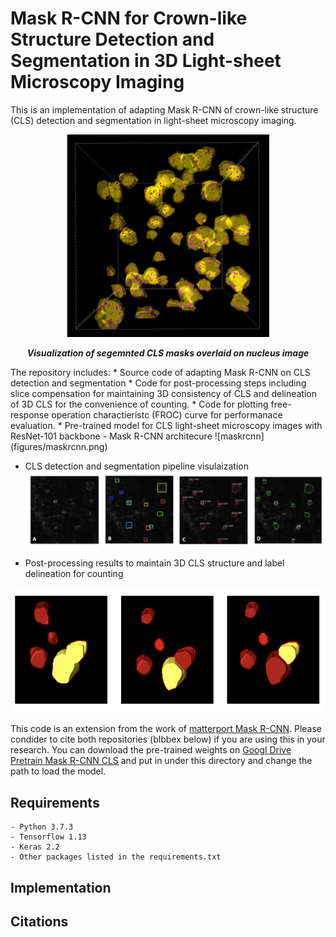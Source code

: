 # Mask R-CNN for Crown-like Structure Detection and Segmentation in 3D Light-sheet Microscopy Imaging
This is an implementation of adapting Mask R-CNN of crown-like structure (CLS) detection and segmentation in light-sheet microscopy imaging.
<p align="center">
    <img src="figures/overlay_segmentation.png" width="324" height="324">
</p>
<p align="center">
    <b><em>Visualization of segemnted CLS masks overlaid on nucleus image</em></b>
</p>
The repository includes:
* Source code of adapting Mask R-CNN on CLS detection and segmentation
* Code for post-processing steps including slice compensation for maintaining 3D consistency of CLS and delineation of 3D CLS for the convenience of counting.
* Code for plotting free-response operation charactieristc (FROC) curve for performanace evaluation.
* Pre-trained model for CLS light-sheet microscopy images with ResNet-101 backbone
- Mask R-CNN architecure
![maskrcnn](figures/maskrcnn.png)

- CLS detection and segmentation pipeline visulaization 
![pipeline](figures/pipeline.png)

- Post-processing results to maintain 3D CLS structure and label delineation for counting
<p align="center">
    <img src="figures/post_processing.png" width="650" height="200">
</p>

This code is an extension from the work of [matterport Mask R-CNN](https://github.com/matterport/Mask_RCNN). Please condider to cite both repositories (blbbex below) if you are using this in your research. You can download the pre-trained weights on [Googl Drive Pretrain Mask R-CNN CLS](https://drive.google.com/open?id=10vgXowD2M8xRrs6-A5pXCUbDlOUfan2A) and put in under this directory and change the path to load the model.

## Requirements
```
- Python 3.7.3
- Tensorflow 1.13
- Keras 2.2
- Other packages listed in the requirements.txt
```
## Implementation
## Citations

